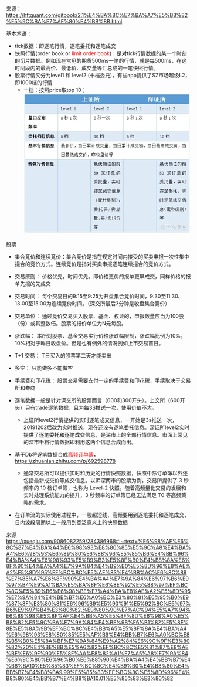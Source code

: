 来源：https://hftquant.com/gitbook/2.1%E4%BA%8C%E7%BA%A7%E5%B8%82%E5%9C%BA%E7%AE%80%E4%BB%8B.html

基本术语：

- tick数据：即逐笔行情，逐笔委托和逐笔成交
- 快照行情(order book or <font color='#FF0000'>limit order book</font>)：是对tick行情数据的某一个时刻的切片数据。例如现在常见的期货500ms一笔的行情，就是每500ms，在这时间段内的最高价、最低价、成交量等汇总成的一笔快照行情。
- 股票行情又分为level1 和 level2 (十档委托)，有些app提供了SZ市场超级L2，即1000档的行情
  - 十档：按照price取top 10；
![level2行情](../img/level2.png)






股票

- 集合竞价和连续竞价：集合竞价是指在规定时间内接受的买卖申报一次性集中撮合的竞价方式。连续竞价是指对买卖申报逐笔连续撮合的竞价方式。
- 交易原则： 价格优先，时间优先。即价格更优的报单更早成交，同样价格的报单先报的先成交
- 交易时间： 每个交易日的9:15至9:25为开盘集合竞价时间，9:30至11:30、13:00至15:00为连续竞价时间。（深交所最后3分钟是收盘集合竞价）
- 交易单位： 通过竞价交易买入股票、基金、权证的，申报数量应当为100股（份）或其整数倍。股票的报价单位为N元每股。
- 涨跌幅： 本所对股票、基金交易实行价格涨跌幅限制，涨跌幅比例为10%，10%相对于昨日收盘价。但是也有例外的情况例如上市交易首日。
- T+1 交易： T日买入的股票第二天才能卖出
- 多空： 只能做多不能做空
- 手续费和印花税： 股票交易需要支付一定的手续费和印花税，手续取决于交易所和券商

- 逐笔数据一般是针对深交所的股票而言（000和300开头）。上交所（600开头）只有trade逐笔数据，且为每3S推送一次，使用价值不大。
  - 上证所level2行情提供的实时逐笔成交信息，一开始是3s推送一次，20191202后改为实时推送，现在还没有逐笔委托信息。深证所level2实时提供了逐笔委托和逐笔成交信息，是深市上的全部行情信息。市面上常见的深市千档行情数据即利用这两个信息合成而出。
- 基于Db将逐笔数据合成<font color='#FF0000'>高频订单薄</font>，https://zhuanlan.zhihu.com/p/692598778
  - 通常交易所可以提供实时和历史的行情快照数据，快照中除订单簿以外还包括最新成交价等成交信息。以沪深两市的股票为例，交易所提供了 3 秒频率的 10 档订单簿，也称为 Level-2 快照。随着高频量化交易的发展和实时处理系统能力的提升，3 秒频率的订单簿已经无法满足 T0 等高频策略的需求。
- 在订单流的实际使用过程中，一般超短线、高频要用到逐笔委托和逐笔成交，日内波段周期以上一般用到宽泛意义上的快照数据


来源 https://xueqiu.com/9086082259/284386968#:~:text=%E6%98%AF%E6%8C%87%E4%BA%A4%E6%98%93%E8%80%85%E5%9C%A8%E4%BA%A4%E6%98%93%E6%89%80%E6%88%96%E5%85%B6%E4%BB%96%E4%BA%A4%E6%98%93%E5%B9%B3%E5%8F%B0%E4%B8%8A%E6%8F%90%E4%BA%A4%E7%9A%84%E4%B9%B0%E5%8D%96%E8%AE%A2%E5%8D%95%EF%BC%8C%E5%AE%83%E4%BB%AC%E6%8C%89%E7%85%A7%E6%8F%90%E4%BA%A4%E7%9A%84%E6%97%B6%E9%97%B4%E9%A1%BA%E5%BA%8F%E6%8E%92%E5%88%97%EF%BC%8C%E5%B9%B6%E6%98%BE%E7%A4%BA%E8%AE%A2%E5%8D%95%E7%9A%84%E4%BB%B7%E6%A0%BC%E3%80%81%E6%95%B0%E9%87%8F%E3%80%81%E6%96%B9%E5%90%91%E5%92%8C%E6%97%B6%E9%97%B4%E3%80%82,%E9%80%90%E7%AC%94%E5%A7%94%E6%89%98%E5%8F%AF%E4%BB%A5%E5%8F%8D%E6%98%A0%E5%B8%82%E5%9C%BA%E7%9A%84%E4%BE%9B%E6%B1%82%E5%8E%8B%E5%8A%9B%EF%BC%8C%E4%BB%A5%E5%8F%8A%E4%BA%A4%E6%98%93%E8%80%85%E5%AF%B9%E4%BB%B7%E6%A0%BC%E8%B5%B0%E5%8A%BF%E7%9A%84%E9%A2%84%E6%9C%9F%E3%80%82%20%E4%BE%8B%E5%A6%82%EF%BC%8C%E5%81%87%E8%AE%BE%E6%9F%90%E5%8F%AA%E8%82%A1%E7%A5%A8%E7%9A%84%E6%9C%80%E6%96%B0%E6%88%90%E4%BA%A4%E4%BB%B7%E4%B8%BA10%E5%85%83%EF%BC%8C%E4%B9%B0%E4%B8%80%E4%BB%B7%E4%B8%BA9.99%E5%85%83%EF%BC%8C%E5%8D%96%E4%B8%80%E4%BB%B7%E4%B8%BA10.01%E5%85%83%E3%80%82
